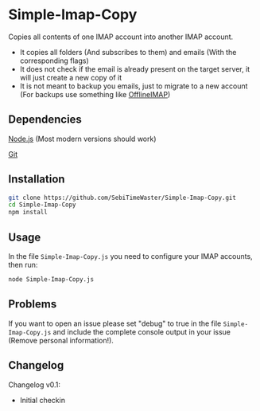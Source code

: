 # Simple-Imap-Copy

Copies all contents of one IMAP account into another IMAP account.

-   It copies all folders (And subscribes to them) and emails (With the corresponding flags)
-   It does not check if the email is already present on the target server, it will just create a new copy of it
-   It is not meant to backup you emails, just to migrate to a new account (For backups use something like [OfflineIMAP](http://www.offlineimap.org))

## Dependencies

[Node.js](https://nodejs.org/en/) (Most modern versions should work)

[Git](https://git-scm.com)

## Installation

```Bash
git clone https://github.com/SebiTimeWaster/Simple-Imap-Copy.git
cd Simple-Imap-Copy
npm install
```

## Usage

In the file `Simple-Imap-Copy.js` you need to configure your IMAP accounts, then run:

```Bash
node Simple-Imap-Copy.js
```

## Problems

If you want to open an issue please set "debug" to true in the file `Simple-Imap-Copy.js` and include the complete console output in your issue (Remove personal information!).

## Changelog

Changelog v0.1:

-   Initial checkin

